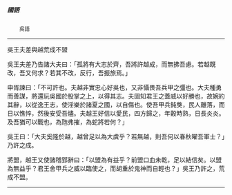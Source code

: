 

##### 國語
　　`吳語`

* * *

吳王夫差與越荒成不盟

吳王夫差乃告諸大夫曰：「孤將有大志於齊，吾將許越成，而無拂吾慮。若越既改，吾又何求？若其不改，反行，吾振旅焉。」

申胥諫曰：「不可許也。夫越非實忠心好吳也，又非懾畏吾兵甲之彊也。大夫種勇而善謀，將還玩吳國於股掌之上，以得其志。夫固知君王之蓋威以好勝也，故婉約其辭，以從逸王志，使淫樂於諸夏之國，以自傷也。使吾甲兵鈍獘，民人離落，而日以憔悴，然後安受吾燼。夫越王好信以愛民，四方歸之，年穀時熟，日長炎炎。及吾猶可以戰也，為虺弗摧，為蛇將若何？」

吳王曰：「大夫奚隆於越，越曾足以為大虞乎？若無越，則吾何以春秋曜吾軍士？」乃許之成。

將盟，越王又使諸稽郢辭曰：「以盟為有益乎？前盟口血未乾，足以結信矣。以盟為無益乎？君王舍甲兵之威以臨使之，而胡重於鬼神而自輕也？」吳王乃許之，荒成不盟。

* * *

